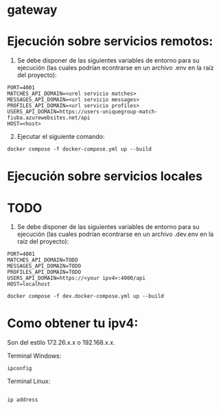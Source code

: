 # gateway

# Ejecución sobre servicios remotos:

1) Se debe disponer de las siguientes variables de entorno para su ejecución (las cuales podrían
econtrarse en un archivo .env en la raíz del proyecto):

```
PORT=4001
MATCHES_API_DOMAIN=<urel servicio matches>
MESSAGES_API_DOMAIN=<url servicio messages>
PROFILES_API_DOMAIN=<url servicio profiles>
USERS_API_DOMAIN=https://users-uniquegroup-match-fiuba.azurewebsites.net/api
HOST=<host>
```

2) Ejecutar el siguiente comando:

```
docker compose -f docker-compose.yml up --build
```

# Ejecución sobre servicios locales 

# TODO

1) Se debe disponer de las siguientes variables de entorno para su ejecución (las cuales podrían
econtrarse en un archivo .dev.env en la raíz del proyecto):

```
PORT=4001
MATCHES_API_DOMAIN=TODO
MESSAGES_API_DOMAIN=TODO
PROFILES_API_DOMAIN=TODO
USERS_API_DOMAIN=https://<your ipv4>:4000/api
HOST=localhost
```

```
docker compose -f dev.docker-compose.yml up --build
```

# Como obtener tu ipv4:

Son del estilo 172.26.x.x o 192.168.x.x.

Terminal Windows:

```
ipconfig

```

Terminal Linux:

```

ip address

```

